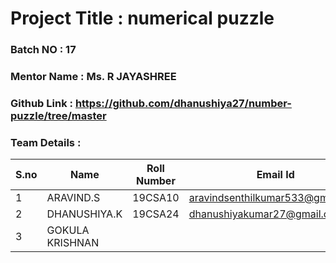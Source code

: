 # Project Title : numerical puzzle 
### Batch NO : 17
### Mentor Name : Ms. R JAYASHREE
### Github Link : https://github.com/dhanushiya27/number-puzzle/tree/master
### Team Details :
| S.no  | Name  | Roll Number  | Email Id  |
|-------|-------|--------------|-----------|
| 1  | ARAVIND.S  | 19CSA10 | aravindsenthilkumar533@gmail.com  |
|  2 | DHANUSHIYA.K  |  19CSA24 | dhanushiyakumar27@gmail.com  |
| 3  | GOKULA KRISHNAN  |   |   |
